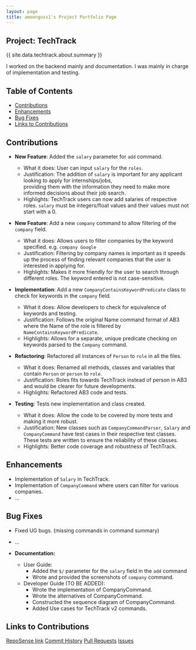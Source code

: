 ```yaml
---
layout: page
title: amoonguss1's Project Portfolio Page
---
```


## Project: TechTrack

{{ site.data.techtrack.about.summary }}

I worked on the backend mainly and documentation. I was mainly in charge of implementation and testing.

## Table of Contents

* [Contributions](#contributions)
* [Enhancements](#enhancements)
* [Bug Fixes](#bug-fixes)
* [Links to Contributions](#links-to-contributions)

## Contributions

* **New Feature**: Added the `salary` parameter for `add` command.
  * What it does: User can input `salary` for the `roles`.
  * Justification: The addition of `salary` is important for any applicant looking to apply for internships/jobs,    
    providing them with the information they need to make more informed
    decisions about their job search.
  * Highlights: TechTrack users can now add salaries of respective roles. `salary` must be
    integers/float values and their values must not start with a 0.


* **New Feature**: Add a new `company` command to allow filtering of the `company` field.
  * What it does: Allows users to filter companies by the keyword specified. e.g. `company Google`
  * Justification: Filtering by company names is important as it speeds up the process of
    finding relevant companies that the user is interested in applying for.
  * Highlights: Makes it more friendly for the user to search through different roles.
    The keyword entered is not case-sensitive.


* **Implementation**: Add a new `CompanyContainsKeywordPredicate` class to check for keywords in the `company` field.
  * What it does: Allow developers to check for equivalence of keywords and testing.
  * Justification: Follows the original Name command format of AB3 where the Name of the role is filtered
    by `NameContainsKeywordPredicate`. 
  * Highlights: Allows for a separate, unique predicate checking on keywords parsed to the `Company` command.


* **Refactoring**: Refactored all instances of `Person` to `role` in all the files.
  * What it does: Renamed all methods, classes and variables that contain `Person` or `person`
    to `role`.
  * Justification: Roles fits towards TechTrack instead of person in AB3 and would be clearer for future developments.
  * Highlights: Refactored AB3 code and tests.


* **Testing**: Tests new implementation and class created.
  * What it does: Allow the code to be covered by more tests and making it more robust.
  * Justification: New classes such as `CompanyCommandParser`, `Salary` and `CompanyCommand` have test cases in their
    respective test classes. These tests are written to ensure the reliability of these classes.
  * Highlights: Better code coverage and robustness of TechTrack.

## Enhancements

* Implementation of `Salary` in TechTrack.
* Implementation of `CompanyCommand` where users can filter for various companies.
* ...

## Bug Fixes
* Fixed UG bugs. (missing commands in command summary)
* ...

* **Documentation:**
  * User Guide:
    * Added the `$/` parameter for the `salary` field in the `add` command
    * Wrote and provided the screenshots of `company` command.
  * Developer Guide (TO BE ADDED):
    * Wrote the implementation of CompanyCommand.
    * Wrote the alternatives of CompanyCommand.
    * Constructed the sequence diagram of CompanyCommand.
    * Added Use cases for TechTrack v2 commands. 

## Links to Contributions

[RepoSense link](https://nus-cs2103-ay2223s2.github.io/tp-dashboard/?search=amoonguss1&breakdown=true)
[Commit History](https://github.com/AY2223S2-CS2103-W16-2/tp/commits?author=amoonguss1)
[Pull Requests](https://github.com/AY2223S2-CS2103-W16-2/tp/pulls?q=is%3Apr+author%3Aamoonguss1)
[Issues](https://github.com/AY2223S2-CS2103-W16-2/tp/issues?q=is%3Aissue+assignee%3Aamoonguss1)
